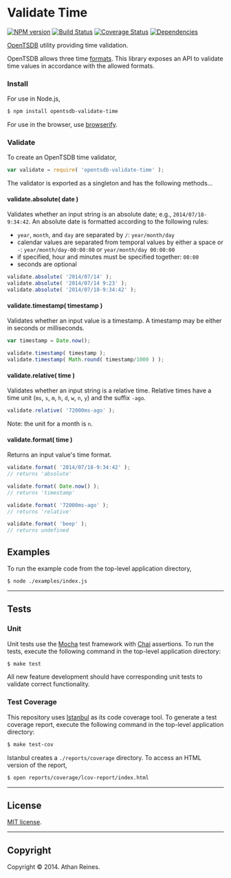 Validate Time
=============
[![NPM version][npm-image]][npm-url] [![Build Status][travis-image]][travis-url] [![Coverage Status][coveralls-image]][coveralls-url] [![Dependencies][dependencies-image]][dependencies-url]

[OpenTSDB](http://opentsdb.net) utility providing time validation.

OpenTSDB allows three time [formats](http://opentsdb.net/docs/build/html/user_guide/query/dates.html). This library exposes an API to validate time values in accordance with the allowed formats.


### Install

For use in Node.js,

``` bash
$ npm install opentsdb-validate-time
```

For use in the browser, use [browserify](https://github.com/substack/node-browserify).


### Validate 

To create an OpenTSDB time validator,

``` javascript
var validate = require( 'opentsdb-validate-time' );
```

The validator is exported as a singleton and has the following methods...


#### validate.absolute( date )

Validates whether an input string is an absolute date; e.g., `2014/07/18-9:34:42`. An absolute date is formatted according to the following rules:

*	`year`, `month`, and `day` are separated by `/`: `year/month/day`
* 	calendar values are separated from temporal values by either a space or `-`: `year/month/day-00:00:00` or `year/month/day 00:00:00`
*	if specified, hour and minutes must be specified together: `00:00`
*	seconds are optional


``` javascript
validate.absolute( '2014/07/14' );
validate.absolute( '2014/07/14 9:23' );
validate.absolute( '2014/07/18-9:34:42' );
```


#### validate.timestamp( timestamp )

Validates whether an input value is a timestamp. A timestamp may be either in seconds or milliseconds.

``` javascript
var timestamp = Date.now();

validate.timestamp( timestamp );
validate.timestamp( Math.round( timestamp/1000 ) );
```



#### validate.relative( time )

Validates whether an input string is a relative time. Relative times have a time unit (`ms`, `s`, `m`, `h`, `d`, `w`, `n`, `y`) and the suffix `-ago`.

``` javascript
validate.relative( '72000ms-ago' );
```

Note: the unit for a month is `n`.


#### validate.format( time )

Returns an input value's time format.

``` javascript
validate.format( '2014/07/18-9:34:42' );
// returns 'absolute'

validate.format( Date.now() );
// returns 'timestamp'

validate.format( '72000ms-ago' );
// returns 'relative'

validate.format( 'beep' );
// returns undefined
```


## Examples

To run the example code from the top-level application directory,

``` bash
$ node ./examples/index.js
```


---
## Tests

### Unit

Unit tests use the [Mocha](http://visionmedia.github.io/mocha) test framework with [Chai](http://chaijs.com) assertions. To run the tests, execute the following command in the top-level application directory:

``` bash
$ make test
```

All new feature development should have corresponding unit tests to validate correct functionality.


### Test Coverage

This repository uses [Istanbul](https://github.com/gotwarlost/istanbul) as its code coverage tool. To generate a test coverage report, execute the following command in the top-level application directory:

``` bash
$ make test-cov
```

Istanbul creates a `./reports/coverage` directory. To access an HTML version of the report,

``` bash
$ open reports/coverage/lcov-report/index.html
```


---
## License

[MIT license](http://opensource.org/licenses/MIT). 


---
## Copyright

Copyright &copy; 2014. Athan Reines.


[npm-image]: http://img.shields.io/npm/v/opentsdb-validate-time.svg
[npm-url]: https://npmjs.org/package/opentsdb-validate-time

[travis-image]: http://img.shields.io/travis/opentsdb-js/opentsdb-validate-time/master.svg
[travis-url]: https://travis-ci.org/opentsdb-js/opentsdb-validate-time

[coveralls-image]: https://img.shields.io/coveralls/opentsdb-js/opentsdb-validate-time/master.svg
[coveralls-url]: https://coveralls.io/r/opentsdb-js/opentsdb-validate-time?branch=master

[dependencies-image]: http://img.shields.io/david/opentsdb-js/opentsdb-validate-time.svg
[dependencies-url]: https://david-dm.org/opentsdb-js/opentsdb-validate-time

[dev-dependencies-image]: http://img.shields.io/david/dev/opentsdb-js/opentsdb-validate-time.svg
[dev-dependencies-url]: https://david-dm.org/dev/opentsdb-js/opentsdb-validate-time

[github-issues-image]: http://img.shields.io/github/issues/opentsdb-js/opentsdb-validate-time.svg
[github-issues-url]: https://github.com/opentsdb-js/opentsdb-validate-time/issues